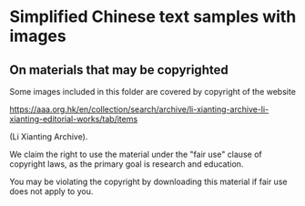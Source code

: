 # Simplified Chinese text samples with images

## On materials that may be copyrighted

Some images included in this folder are covered by copyright of the website

https://aaa.org.hk/en/collection/search/archive/li-xianting-archive-li-xianting-editorial-works/tab/items

(Li Xianting Archive).

We claim the right to use the material under the "fair use" clause of
copyright laws, as the primary goal is research and education.

You may be violating the copyright by downloading this material if fair use does not apply to you.
